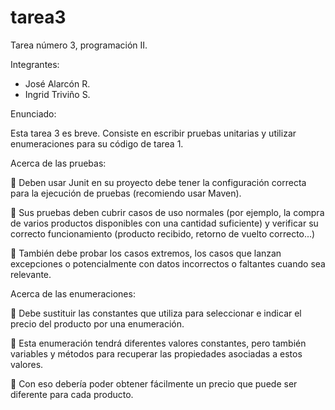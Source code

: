 # tarea3
Tarea número 3, programación II.

Integrantes:
- José Alarcón R.
- Ingrid Triviño S.

Enunciado: 

Esta tarea 3 es breve. Consiste en escribir pruebas unitarias y utilizar enumeraciones para su código de tarea 1. 

Acerca de las pruebas: 

 Deben usar Junit en su proyecto debe tener la configuración correcta para la ejecución de pruebas 
(recomiendo usar Maven).

 Sus pruebas deben cubrir casos de uso normales (por ejemplo, la compra de varios productos disponibles 
con una cantidad suficiente) y verificar su correcto funcionamiento (producto recibido, retorno de vuelto 
correcto...)

 También debe probar los casos extremos, los casos que lanzan excepciones o potencialmente con datos 
incorrectos o faltantes cuando sea relevante.


Acerca de las enumeraciones: 

 Debe sustituir las constantes que utiliza para seleccionar e indicar el precio del producto por una 
enumeración. 

 Esta enumeración tendrá diferentes valores constantes, pero también variables y métodos para recuperar 
las propiedades asociadas a estos valores. 

 Con eso debería poder obtener fácilmente un precio que puede ser diferente para cada producto.

